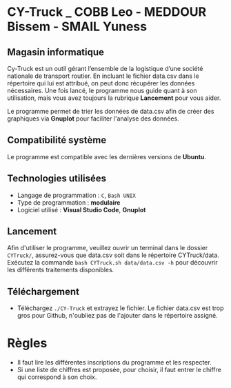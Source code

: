 # **CY-Truck _ COBB Leo - MEDDOUR Bissem - SMAIL Yuness**

## Magasin informatique

Cy-Truck est un outil gérant l’ensemble de la logistique d’une société nationale de transport routier. En incluant le fichier data.csv dans le répertoire qui lui est attribué, on peut donc récupérer les données nécessaires. Une fois lancé, le programme nous guide quant à son utilisation, mais vous avez toujours la rubrique **Lancement** pour vous aider.

Le programme permet de trier les données de data.csv afin de créer des graphiques via **Gnuplot** pour faciliter l'analyse des données.

## Compatibilité système

Le programme est compatible avec les dernières versions de **Ubuntu**.

## Technologies utilisées

- Langage de programmation : `C`, `Bash UNIX`
- Type de programmation : **modulaire**
- Logiciel utilisé : **Visual Studio Code**, **Gnuplot**

## Lancement

Afin d'utiliser le programme, veuillez ouvrir un terminal dans le dossier `CYTruck/`, assurez-vous que data.csv soit dans le répertoire CYTruck/data. Exécutez la commande `bash CYTruck.sh data/data.csv -h` pour découvrir les différents traitements disponibles.

## Téléchargement

- Téléchargez `./CY-Truck` et extrayez le fichier. Le fichier data.csv est trop gros pour Github, n'oubliez pas de l'ajouter dans le répertoire assigné.

# Règles

- Il faut lire les différentes inscriptions du programme et les respecter.
- Si une liste de chiffres est proposée, pour choisir, il faut entrer le chiffre qui correspond à son choix.
